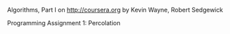 Algorithms, Part I on http://coursera.org
by Kevin Wayne, Robert Sedgewick

Programming Assignment 1: Percolation